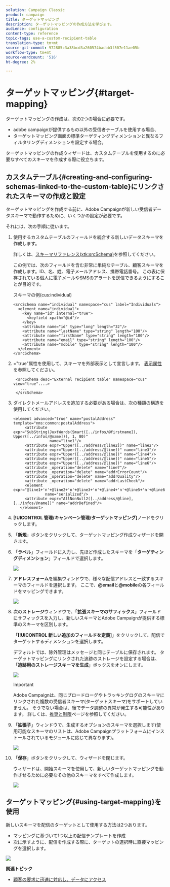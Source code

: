 ```yaml
---
solution: Campaign Classic
product: campaign
title: ターゲットマッピング
description: ターゲットマッピングの作成方法を学びます。
audience: configuration
content-type: reference
topic-tags: use-a-custom-recipient-table
translation-type: tm+mt
source-git-commit: 972885c3a38bcd3a260574bacbb3f507e11ae05b
workflow-type: tm+mt
source-wordcount: '516'
ht-degree: 2%

---
```



# ターゲットマッピング{#target-mapping}

ターゲットマッピングの作成は、次の2つの場合に必要です。

* adobe campaignが提供するもの以外の受信者テーブルを使用する場合、
* ターゲットマッピング画面の標準ターゲティングディメンションと異なるフィルタリングディメンションを設定する場合。

ターゲットマッピングの作成ウィザードは、カスタムテーブルを使用するのに必要なすべてのスキーマを作成する際に役立ちます。

## カスタムテーブル{#creating-and-configuring-schemas-linked-to-the-custom-table}にリンクされたスキーマの作成と設定

ターゲットマッピングを作成する前に、Adobe Campaignが新しい受信者データスキーマで動作するために、いくつかの設定が必要です。

それには、次の手順に従います。

1. 使用するカスタムテーブルのフィールドを統合する新しいデータスキーマを作成します。

   詳しくは、[スキーマリファレンス(xtk:srcSchema)](../../configuration/using/about-schema-reference.md)を参照してください。

   この例では、次のフィールドを含む非常に単純なテーブル、顧客スキーマを作成します。ID、名、姓、電子メールアドレス、携帯電話番号。 この表に保存されている個人に電子メールやSMSのアラートを送信できるようにすることが目的です。

   スキーマの例(cus:individual)

   ```
   <srcSchema name="individual" namespace="cus" label="Individuals">
     <element name="individual">
       <key name="id" internal="true">
         <keyfield xpath="@id"/>
       </key>
       <attribute name="id" type="long" length="32"/>
       <attribute name="lastName" type="string" length="100"/>
       <attribute name="firstName" type="string" length="100"/>
       <attribute name="email" type="string" length="100"/>
       <attribute name="mobile" type="string" length="100"/>
     </element>
   </srcSchema>
   ```

1. =&quot;true&quot;属性を使用して、スキーマを外部表示として宣言します。 [表示属性](../../configuration/using/schema-characteristics.md#the-view-attribute)を参照してください。

   ```
    <srcSchema desc="External recipient table" namespace="cus" view="true"....>
      ...
    </srcSchema>
   ```

1. ダイレクトメールアドレスを追加する必要がある場合は、次の種類の構造を使用してください。

   ```
   <element advanced="true" name="postalAddress" template="nms:common:postalAddress">
        <attribute expr="SubString(JuxtWords(Smart([../infos/@firstname]), Upper([../infos/@name])), 1, 80)"
                   name="line1"/>
        <attribute expr="Upper([../address/@line2])" name="line2"/>
        <attribute expr="Upper([../address/@line])" name="line3"/>
        <attribute expr="Upper([../address/@line])" name="line4"/>
        <attribute expr="Upper([../address/@line])" name="line5"/>
        <attribute expr="Upper([../address/@line])" name="line6"/>
        <attribute _operation="delete" name="line7"/>
        <attribute _operation="delete" name="addrErrorCount"/>
        <attribute _operation="delete" name="addrQuality"/>
        <attribute _operation="delete" name="addrLastCheck"/>
        <element expr="@line1+'n'+@line2+'n'+@line3+'n'+@line4+'n'+@line5+'n'+@line6"
                 name="serialized"/>
        <attribute expr="AllNonNull2([../address/@line], [../infos/@name])" name="addrDefined"/>
      </element>
   ```

1. **[!UICONTROL 管理/キャンペーン管理/ターゲットマッピング]**&#x200B;ノードをクリックします。
1. 「**新規**」ボタンをクリックして、ターゲットマッピング作成ウィザードを開きます。
1. 「**ラベル**」フィールドに入力し、先ほど作成したスキーマを「**ターゲティングディメンション**」フィールドで選択します。

   ![](assets/mapping_diffusion_wizard_1.png)

1. **アドレスフォーム**&#x200B;を編集ウィンドウで、様々な配信アドレスと一致するスキーマのフィールドを選択します。 ここで、**@email**&#x200B;と&#x200B;**@mobile**&#x200B;の各フィールドをマッピングできます。

   ![](assets/mapping_diffusion_wizard_2.png)

1. 次の&#x200B;**ストレージ**&#x200B;ウィンドウで、「**拡張スキーマのサフィックス**」フィールドにサフィックスを入力し、新しいスキーマとAdobe Campaignが提供する標準のスキーマを区別します。

   「**[!UICONTROL 新しい追加のフィールドを定義]**」をクリックして、配信でターゲットするディメンションを選択します。

   デフォルトでは、除外管理はメッセージと同じテーブルに保存されます。 ターゲットマッピングにリンクされた追跡のストレージを設定する場合は、「**追跡用のストレージスキーマを生成**」ボックスをオンにします。

   ![](assets/mapping_diffusion_wizard_3.png)

   >[!IMPORTANT]
   >
   >Adobe Campaignは、同じブロードローグやトラッキングログのスキーマにリンクされた複数の受信者スキーマ(ターゲットスキーマ)をサポートしていません。 そうでない場合は、後でデータ調整の異常が発生する可能性があります。 詳しくは、[推奨と制限](../../configuration/using/about-custom-recipient-table.md)ページを参照してください。

1. 「**拡張子**」ウィンドウで、生成するオプションのスキーマを選択します(使用可能なスキーマのリストは、Adobe Campaignプラットフォームにインストールされているモジュールに応じて異なります)。

   ![](assets/mapping_diffusion_wizard_4.png)

1. 「**保存**」ボタンをクリックして、ウィザードを閉じます。

   ウィザードは、開始スキーマを使用して、新しいターゲットマッピングを動作させるために必要なその他のスキーマをすべて作成します。

   ![](assets/mapping_schema_list.png)

## ターゲットマッピング{#using-target-mapping}を使用

新しいスキーマを配信のターゲットとして使用する方法は2つあります。

* マッピングに基づいて1つ以上の配信テンプレートを作成
* 次に示すように、配信を作成する際に、ターゲットの選択時に直接マッピングを選択します。

![](assets/mapping_selection_ciblage.png)

**関連トピック**

* [顧客の要求に迅速に対応し、データにアクセス](https://helpx.adobe.com/campaign/kb/simplifying-campaign-management-acc.html#Quicklyrespondtocustomerrequeststoaccesstheirdata)